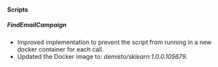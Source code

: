 
#### Scripts

##### FindEmailCampaign

- Improved implementation to prevent the script from running in a new docker container for each call.
- Updated the Docker image to: *demisto/sklearn:1.0.0.105679*.
